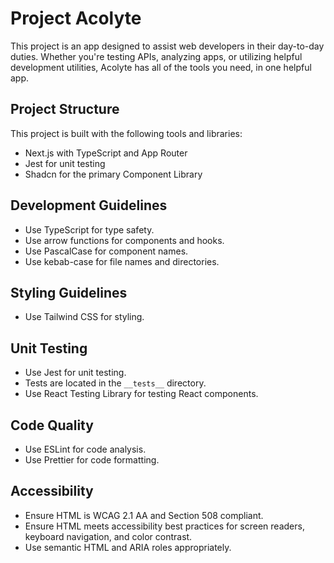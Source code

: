 # Project Acolyte

This project is an app designed to assist web developers in their day-to-day duties. Whether you're testing APIs, analyzing apps, or utilizing helpful development utilities, Acolyte has all of the tools you need, in one helpful app.

## Project Structure

This project is built with the following tools and libraries:

- Next.js with TypeScript and App Router
- Jest for unit testing
- Shadcn for the primary Component Library

## Development Guidelines

- Use TypeScript for type safety.
- Use arrow functions for components and hooks.
- Use PascalCase for component names.
- Use kebab-case for file names and directories.

## Styling Guidelines

- Use Tailwind CSS for styling.

## Unit Testing

- Use Jest for unit testing.
- Tests are located in the `__tests__` directory.
- Use React Testing Library for testing React components.

## Code Quality

- Use ESLint for code analysis.
- Use Prettier for code formatting.

## Accessibility

- Ensure HTML is WCAG 2.1 AA and Section 508 compliant.
- Ensure HTML meets accessibility best practices for screen readers, keyboard navigation, and color contrast.
- Use semantic HTML and ARIA roles appropriately.
